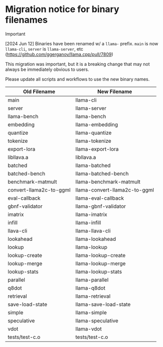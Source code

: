 # Migration notice for binary filenames

> [!IMPORTANT]
[2024 Jun 12] Binaries have been renamed w/ a `llama-` prefix. `main` is now `llama-cli`, `server` is `llama-server`, etc (https://github.com/ggerganov/llama.cpp/pull/7809)

This migration was important, but it is a breaking change that may not always be immediately obvious to users.

Please update all scripts and workflows to use the new binary names.

| Old Filename | New Filename |
| ---- | ---- |
| main | llama-cli |
| server | llama-server |
| llama-bench | llama-bench |
| embedding | llama-embedding |
| quantize | llama-quantize |
| tokenize | llama-tokenize |
| export-lora | llama-export-lora |
| libllava.a | libllava.a |
| batched | llama-batched |
| batched-bench | llama-batched-bench |
| benchmark-matmult | llama-benchmark-matmult |
| convert-llama2c-to-ggml | llama-convert-llama2c-to-ggml |
| eval-callback | llama-eval-callback |
| gbnf-validator | llama-gbnf-validator |
| imatrix | llama-imatrix |
| infill | llama-infill |
| llava-cli | llama-llava-cli |
| lookahead | llama-lookahead |
| lookup | llama-lookup |
| lookup-create | llama-lookup-create |
| lookup-merge | llama-lookup-merge |
| lookup-stats | llama-lookup-stats |
| parallel | llama-parallel |
| q8dot | llama-q8dot ||
| retrieval | llama-retrieval |
| save-load-state | llama-save-load-state |
| simple | llama-simple |
| speculative | llama-speculative |
| vdot | llama-vdot |
| tests/test-c.o | tests/test-c.o |

